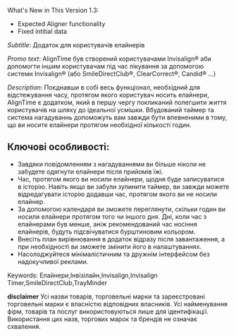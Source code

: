 What's New in This Version 1.3:
- Expected Aligner functionality
- Fixed intitial data


_Subtitle_:
Додаток для користувачів елайнерів

_Promo text_:
AlignTime був створений користувачами Invisalign® аби допомогти іншим користувачам під час лікування за допомогою системи Invisalign® (або SmileDirectClub®, ClearCorrect®, Candid® ...)

_Description_:
Поєднавши в собі весь функціонал, необхідний для відстежування часу, протягом якого користувач носить елайнери, AlignTime є додатком, який в першу чергу покликаний полегшити життя користувачів на шляху до ідеальної усмішки. Вбудований таймер та система нагадуваннь допоможуть вам завжди бути впевненими в тому, що ви носите елайнери протягом необхідної кількості годин.

## Ключові особливості:
- Завдяки повідомленням з нагадуваннями ви більше ніколи не забудете одягнути елайнери після прийомів їжі.
- Час, протягом якого ви носили елайнери, щодня буде записуватися в історію. Навіть якщо ви забули зупинити таймер, ви завжди можете відредагувати історію додавши час, протягом якого ви не носили елайнер.
- За допомогою календаря ви зможете переглянути, скільки годин ви носили елайнери протягом того чи іншого дня. Дні, коли час з елайнерами був менше, аніж рекомендований час носіння елайнерів, будуть підсвічуватися бурштиновим кольором.
- Внесіть план вирівнювання в додаток відразу після завантаження, а при необхідності ви зможете змінити його в налаштуваннях.
- Насолоджуйтеся мінімалістичним та дружнім інтерфейсом без надокучливої реклами.


Keywords: Елайнери,Інвізілайн,Invisalign,Invisalign Timer,SmileDirectClub,TrayMinder


__disclaimer__
Усі назви товарів, торговельні марки та зареєстровані торговельні марки є власністю відповідних власників. Усі найменування фірм, товарів та послуг використовуються лише для ідентифікації. Використання цих назв, торгових марок та брендів не означає схвалення.
